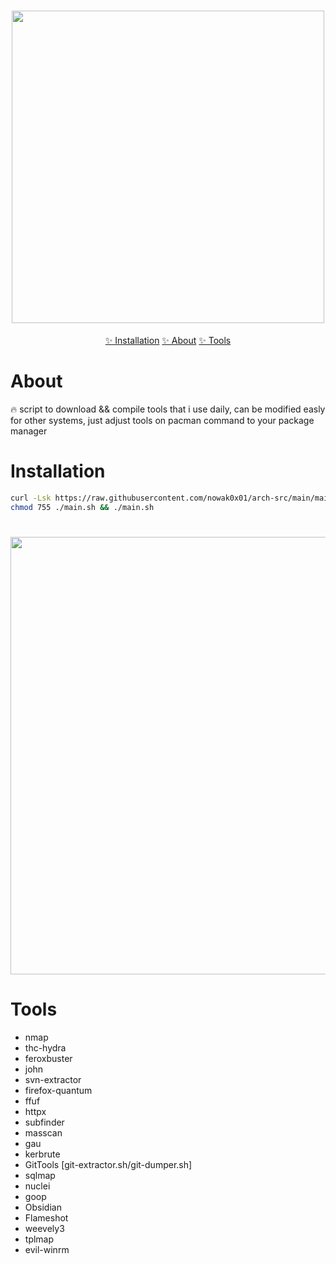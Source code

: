 <h1 align="center">
  <img src="https://user-images.githubusercontent.com/96009982/173240629-dbcf7172-7582-4e2a-a912-95b1cb04ae51.png" width="500px"></a>
  <br>
</h1>

<p align="center">
  <a href="#installation">✨ Installation</a>
  <a href="#about">✨ About</a>
  <a href="#tools">✨ Tools</a>
</p>

# About

🔥 script to download && compile tools that i use daily, can be modified easly for other systems, just adjust tools on pacman command to your package manager

# Installation

```sh
curl -Lsk https://raw.githubusercontent.com/nowak0x01/arch-src/main/main.sh -o ./main.sh
chmod 755 ./main.sh && ./main.sh
```

<h1>
  <img src="https://user-images.githubusercontent.com/96009982/173241771-f040ece1-b902-4583-a5ff-23c1f44899a9.png" width="700px"></a>
  <br>
</h1>

# Tools

- nmap
- thc-hydra
- feroxbuster
- john
- svn-extractor
- firefox-quantum
- ffuf
- httpx
- subfinder
- masscan
- gau
- kerbrute
- GitTools [git-extractor.sh/git-dumper.sh]
- sqlmap
- nuclei
- goop
- Obsidian
- Flameshot
- weevely3
- tplmap
- evil-winrm
